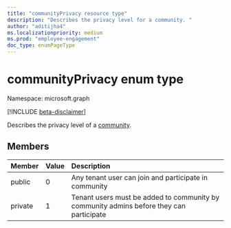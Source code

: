 ```yaml
---
title: "communityPrivacy resource type"
description: "Describes the privacy level for a community. "
author: "aditijha4"
ms.localizationpriority: medium
ms.prod: "employee-engagement"
doc_type: enumPageType
---
```


# communityPrivacy enum type

Namespace: microsoft.graph

[!INCLUDE [beta-disclaimer](../../includes/beta-disclaimer.md)]

Describes the privacy level of a [community](../resources/community.md). 

## Members

| Member | Value| Description |
|:---------------|:--------|:----------|
| public | 0 | Any tenant user can join and participate in community |
| private | 1 | Tenant users must be added to community by community admins before they can participate |

